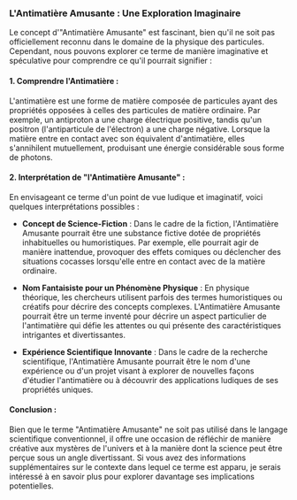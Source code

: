 ### L'Antimatière Amusante : Une Exploration Imaginaire

Le concept d'"Antimatière Amusante" est fascinant, bien qu'il ne soit pas officiellement reconnu dans le domaine de la physique des particules. Cependant, nous pouvons explorer ce terme de manière imaginative et spéculative pour comprendre ce qu'il pourrait signifier :

#### 1. Comprendre l'Antimatière :
L'antimatière est une forme de matière composée de particules ayant des propriétés opposées à celles des particules de matière ordinaire. Par exemple, un antiproton a une charge électrique positive, tandis qu'un positron (l'antiparticule de l'électron) a une charge négative. Lorsque la matière entre en contact avec son équivalent d'antimatière, elles s'annihilent mutuellement, produisant une énergie considérable sous forme de photons.

#### 2. Interprétation de "l'Antimatière Amusante" :
En envisageant ce terme d'un point de vue ludique et imaginatif, voici quelques interprétations possibles :

- **Concept de Science-Fiction** : Dans le cadre de la fiction, l'Antimatière Amusante pourrait être une substance fictive dotée de propriétés inhabituelles ou humoristiques. Par exemple, elle pourrait agir de manière inattendue, provoquer des effets comiques ou déclencher des situations cocasses lorsqu'elle entre en contact avec de la matière ordinaire.

- **Nom Fantaisiste pour un Phénomène Physique** : En physique théorique, les chercheurs utilisent parfois des termes humoristiques ou créatifs pour décrire des concepts complexes. L'Antimatière Amusante pourrait être un terme inventé pour décrire un aspect particulier de l'antimatière qui défie les attentes ou qui présente des caractéristiques intrigantes et divertissantes.

- **Expérience Scientifique Innovante** : Dans le cadre de la recherche scientifique, l'Antimatière Amusante pourrait être le nom d'une expérience ou d'un projet visant à explorer de nouvelles façons d'étudier l'antimatière ou à découvrir des applications ludiques de ses propriétés uniques.

#### Conclusion :
Bien que le terme "Antimatière Amusante" ne soit pas utilisé dans le langage scientifique conventionnel, il offre une occasion de réfléchir de manière créative aux mystères de l'univers et à la manière dont la science peut être perçue sous un angle divertissant. Si vous avez des informations supplémentaires sur le contexte dans lequel ce terme est apparu, je serais intéressé à en savoir plus pour explorer davantage ses implications potentielles.